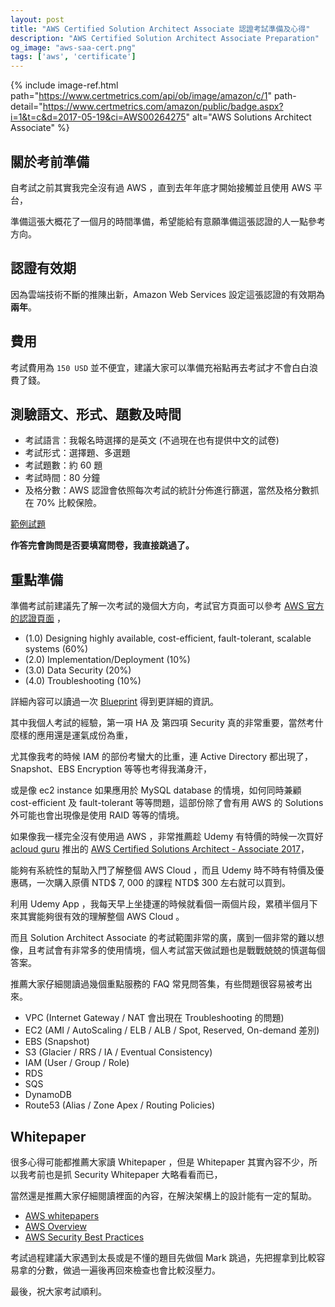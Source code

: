 ```yaml
---
layout: post
title: "AWS Certified Solution Architect Associate 認證考試準備及心得"
description: "AWS Certified Solution Architect Associate Preparation"
og_image: "aws-saa-cert.png"
tags: ['aws', 'certificate']
---
```


{% include image-ref.html path="https://www.certmetrics.com/api/ob/image/amazon/c/1" path-detail="https://www.certmetrics.com/amazon/public/badge.aspx?i=1&t=c&d=2017-05-19&ci=AWS00264275" alt="AWS Solutions Architect Associate" %}

## 關於考前準備

自考試之前其實我完全沒有過 AWS ，直到去年年底才開始接觸並且使用 AWS 平台，

準備這張大概花了一個月的時間準備，希望能給有意願準備這張認證的人一點參考方向。


## 認證有效期

因為雲端技術不斷的推陳出新，Amazon Web Services 設定這張認證的有效期為**兩年**。


## 費用

考試費用為 `150 USD` 並不便宜，建議大家可以準備充裕點再去考試才不會白白浪費了錢。


## 測驗語文、形式、題數及時間

- 考試語言：我報名時選擇的是英文 (不過現在也有提供中文的試卷)
- 考試形式：選擇題、多選題
- 考試題數：約 60 題
- 考試時間：80 分鐘
- 及格分數：AWS 認證會依照每次考試的統計分佈進行篩選，當然及格分數抓在 70% 比較保險。

[範例試題][0]

**作答完會詢問是否要填寫問卷，我直接跳過了。**


## 重點準備

準備考試前建議先了解一次考試的幾個大方向，考試官方頁面可以參考 [AWS 官方的認證頁面][1] ，

- (1.0) Designing highly available, cost-efficient, fault-tolerant, scalable systems (60%)
- (2.0) Implementation/Deployment (10%)
- (3.0) Data Security (20%)
- (4.0) Troubleshooting (10%)
 
詳細內容可以讀過一次 [Blueprint][2] 得到更詳細的資訊。

其中我個人考試的經驗，第一項 HA 及 第四項 Security 真的非常重要，當然考什麼樣的應用還是運氣成份為重，

尤其像我考的時候 IAM 的部份考蠻大的比重，連 Active Directory 都出現了，Snapshot、EBS Encryption 等等也考得我滿身汗，

或是像 ec2 instance 如果應用於 MySQL database 的情境，如何同時兼顧 cost-efficient 及 fault-tolerant 等等問題，這部份除了會有用 AWS 的 Solutions 外可能也會出現像是使用 RAID 等等的情境。

如果像我一樣完全沒有使用過 AWS ，非常推薦趁 Udemy 有特價的時候一次買好 [acloud guru][3] 推出的 [AWS Certified Solutions Architect - Associate 2017][4]，

能夠有系統性的幫助入門了解整個 AWS Cloud ，而且 Udemy 時不時有特價及優惠碼，一次購入原價 NTD$ 7, 000 的課程 NTD$ 300 左右就可以買到。

利用 Udemy App ，我每天早上坐捷運的時候就看個一兩個片段，累積半個月下來其實能夠很有效的理解整個 AWS Cloud 。

而且 Solution Architect Associate 的考試範圍非常的廣，廣到一個非常的難以想像，且考試會有非常多的使用情境，個人考試當天做試題也是戰戰兢兢的慎選每個答案。


推薦大家仔細閱讀過幾個重點服務的 FAQ 常見問答集，有些問題很容易被考出來。

- VPC (Internet Gateway / NAT 會出現在 Troubleshooting 的問題)
- EC2 (AMI / AutoScaling / ELB / ALB / Spot, Reserved, On-demand 差別)
- EBS (Snapshot)
- S3 (Glacier / RRS / IA / Eventual Consistency)
- IAM (User / Group / Role)
- RDS
- SQS
- DynamoDB
- Route53 (Alias / Zone Apex / Routing Policies)


## Whitepaper

很多心得可能都推薦大家讀 Whitepaper ，但是 Whitepaper 其實內容不少，所以我考前也是抓 Security Whitepaper 大略看看而已，

當然還是推薦大家仔細閱讀裡面的內容，在解決架構上的設計能有一定的幫助。

- [AWS whitepapers][5]
- [AWS Overview][6]
- [AWS Security Best Practices][7]


考試過程建議大家遇到太長或是不懂的題目先做個 Mark 跳過，先把握拿到比較容易拿的分數，做過一遍後再回來檢查也會比較沒壓力。

最後，祝大家考試順利。


[0]: http://awstrainingandcertification.s3.amazonaws.com/production/AWS_certified_solutions_architect_associate_examsample.pdf
[1]: https://aws.amazon.com/tw/certification/certified-solutions-architect-associate/
[2]: https://d0.awsstatic.com/training-and-certification/docs-sa-assoc/AWS_certified_solutions_architect_associate_blueprint.pdf
[3]: https://acloud.guru/
[4]: https://www.udemy.com/aws-certified-solutions-architect-associate/
[5]: https://aws.amazon.com/tw/whitepapers/
[6]: https://d0.awsstatic.com/whitepapers/aws-overview.pdf
[7]: https://d0.awsstatic.com/whitepapers/Security/AWS_Security_Best_Practices.pdf
